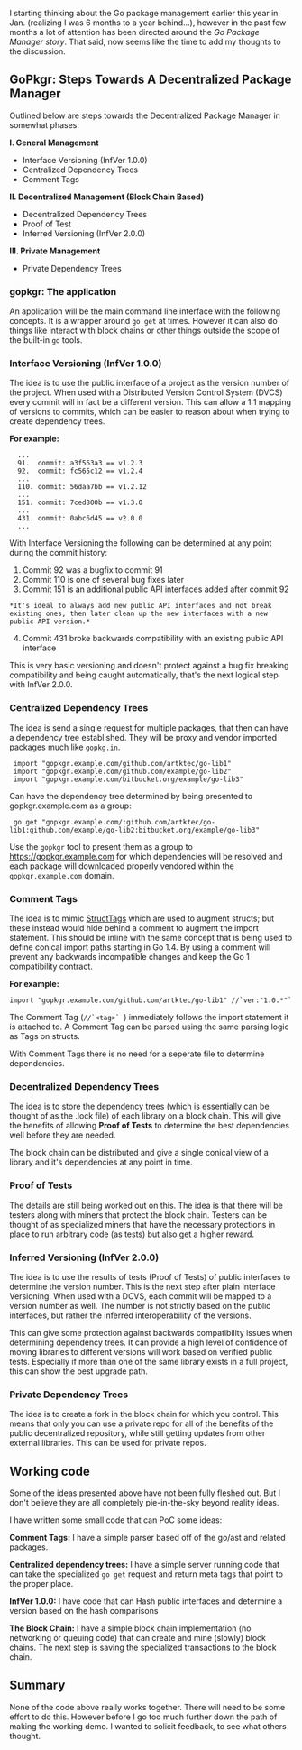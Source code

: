 I starting thinking about the Go package management earlier this year in Jan. (realizing I was 6 months to a year behind...), however in the past few months a lot of attention has been directed around the *Go Package Manager story*. That said, now seems like the time to add my thoughts to the discussion.

## GoPkgr: Steps Towards A Decentralized Package Manager ##

Outlined below are steps towards the Decentralized Package Manager in somewhat phases:

**I. General Management**

  * Interface Versioning (InfVer 1.0.0)
  * Centralized Dependency Trees
  * Comment Tags

**II. Decentralized Management (Block Chain Based)**

  * Decentralized Dependency Trees
  * Proof of Test
  * Inferred Versioning (InfVer 2.0.0)

**III. Private Management**

  * Private Dependency Trees

### gopkgr: The application ###

An application will be the main command line interface with the following concepts. It is a wrapper around `go get` at times. However it can also do things like interact with block chains or other things outside the scope of the built-in `go` tools.

### Interface Versioning (InfVer 1.0.0) ###

The idea is to use the public interface of a project as the version number of the project. When used with a Distributed Version Control System (DVCS) every commit will in fact be a different version. This can allow a 1:1 mapping of versions to commits, which can be easier to reason about when trying to create dependency trees.

**For example:**

      ...
      91.  commit: a3f563a3 == v1.2.3
      92.  commit: fc565c12 == v1.2.4
      ...
      110. commit: 56daa7bb == v1.2.12
      ...
      151. commit: 7ced800b == v1.3.0
      ...
      431. commit: 0abc6d45 == v2.0.0
      ...

With Interface Versioning the following can be determined at any point during the commit history:

   1. Commit 92 was a bugfix to commit 91
   2. Commit 110 is one of several bug fixes later
   3. Commit 151 is an additional public API interfaces added after commit 92 
    
    *It's ideal to always add new public API interfaces and not break existing ones, then later clean up the new interfaces with a new public API version.*
    
   4. Commit 431 broke backwards compatibility with an existing public API interface

This is very basic versioning and doesn't protect against a bug fix breaking compatibility and being caught automatically, that's the next logical step with InfVer 2.0.0.

### Centralized Dependency Trees ###

The idea is send a single request for multiple packages, that then can have a dependency tree established. They will be proxy and vendor imported packages much like `gopkg.in`. 

     import "gopkgr.example.com/github.com/artktec/go-lib1"
     import "gopkgr.example.com/github.com/example/go-lib2"
     import "gopkgr.example.com/bitbucket.org/example/go-lib3"
     
Can have the dependency tree determined by being presented to gopkgr.example.com as a group:

     go get "gopkgr.example.com/:github.com/artktec/go-lib1:github.com/example/go-lib2:bitbucket.org/example/go-lib3"
     

Use the `gopkgr` tool to present them as a group to https://gopkgr.example.com for which dependencies will be resolved and each package will downloaded properly vendored within the `gopkgr.example.com` domain.

### Comment Tags ###

The idea is to mimic [StructTags](http://golang.org/pkg/reflect/#StructTag) which are used to augment structs; but these instead would hide behind a comment to augment the import statement. This should be inline with the same concept that is being used to define conical import paths starting in Go 1.4. By using a comment will prevent any backwards incompatible changes and keep the Go 1 compatibility contract.

**For example:**
   
    import "gopkgr.example.com/github.com/artktec/go-lib1" //`ver:"1.0.*"`
    
The Comment Tag (``//`<tag>` ``) immediately follows the import statement it is attached to. A Comment Tag can be parsed using the same parsing logic as Tags on structs.

With Comment Tags there is no need for a seperate file to determine dependencies.

### Decentralized Dependency Trees ###

The idea is to store the dependency trees (which is essentially can be thought of as the .lock file) of each library on a block chain. This will give the benefits of allowing **Proof of Tests** to determine the best dependencies well before they are needed.

The block chain can be distributed and give a single conical view of a library and it's dependencies at any point in time.

### Proof of Tests ###

The details are still being worked out on this. The idea is that there will be testers along with miners that protect the block chain. Testers can be thought of as specialized miners that have the necessary protections in place to run arbitrary code (as tests) but also get a higher reward.

### Inferred Versioning (InfVer 2.0.0) ###

The idea is to use the results of tests (Proof of Tests) of public interfaces to determine the version number. This is the next step after plain Interface Versioning. When used with a DCVS, each commit will be mapped to a version number as well. The number is not strictly based on the public interfaces, but rather the inferred interoperability of the versions.

This can give some protection against backwards compatibility issues when determining dependency trees. It can provide a high level of confidence of moving libraries to different versions will work based on verified public tests. Especially if more than one of the same library exists in a full project, this can show the best upgrade path.

### Private Dependency Trees ###

The idea is to create a fork in the block chain for which you control. This means that only you can use a private repo for all of the benefits of the public decentralized repository, while still getting updates from other external libraries. This can be used for private repos.


## Working code ##

Some of the ideas presented above have not been fully fleshed out. But I don't believe they are all completely pie-in-the-sky beyond reality ideas.

I have written some small code that can PoC some ideas:

**Comment Tags:** I have a simple parser based off of the go/ast and related packages.

**Centralized dependency trees:** I have a simple server running code that can take the specialized `go get` request and return meta tags that point to the proper place.

**InfVer 1.0.0:** I have code that can Hash public interfaces and determine a version based on the hash comparisons

**The Block Chain:** I have a simple block chain implementation (no networking or queuing code) that can create and mine (slowly) block chains. The next step is saving the specialized transactions to the block chain.

## Summary ##

None of the code above really works together. There will need to be some effort to do this. However before I go too much further down the path of making the working demo. I wanted to solicit feedback, to see what others thought.
